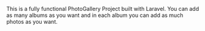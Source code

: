 This is a fully functional PhotoGallery Project built with Laravel. You can add as many albums as you want and in each album you can add as much photos as you want.
